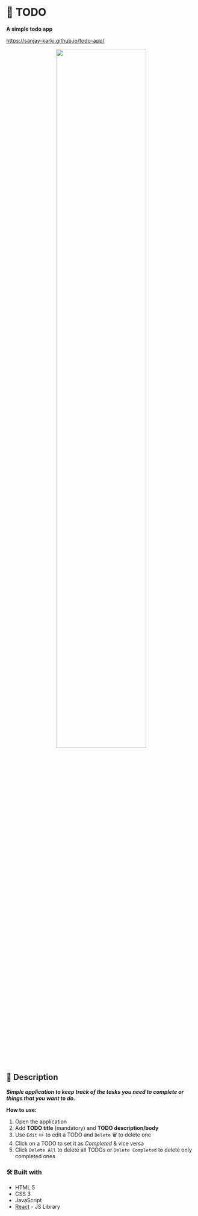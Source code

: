 # :ledger: TODO
**A simple todo app**

https://sanjay-karki.github.io/todo-app/
<p align="center" width="100%">
<img src="https://user-images.githubusercontent.com/106867464/184632614-3ed73698-d2ca-4e1c-a476-25fe191904ba.png" width="69%">
</p>

## :page_with_curl:	Description
**_Simple application to keep track of the tasks you need to complete or things that you want to do._**

**How to use:**
1. Open the application
2. Add **TODO title** (mandatory) and **TODO description/body**
3. Use `Edit` :pencil2: to edit a TODO and `Delete` :wastebasket: to delete one 
4. Click on a TODO to set it as _Completed_ & vice versa
5. Click `Delete All` to delete all TODOs or `Delete Completed` to delete only completed ones 


### :hammer_and_wrench:	Built with

- HTML 5
- CSS 3
- JavaScript
- [React](https://reactjs.org/) - JS Library
